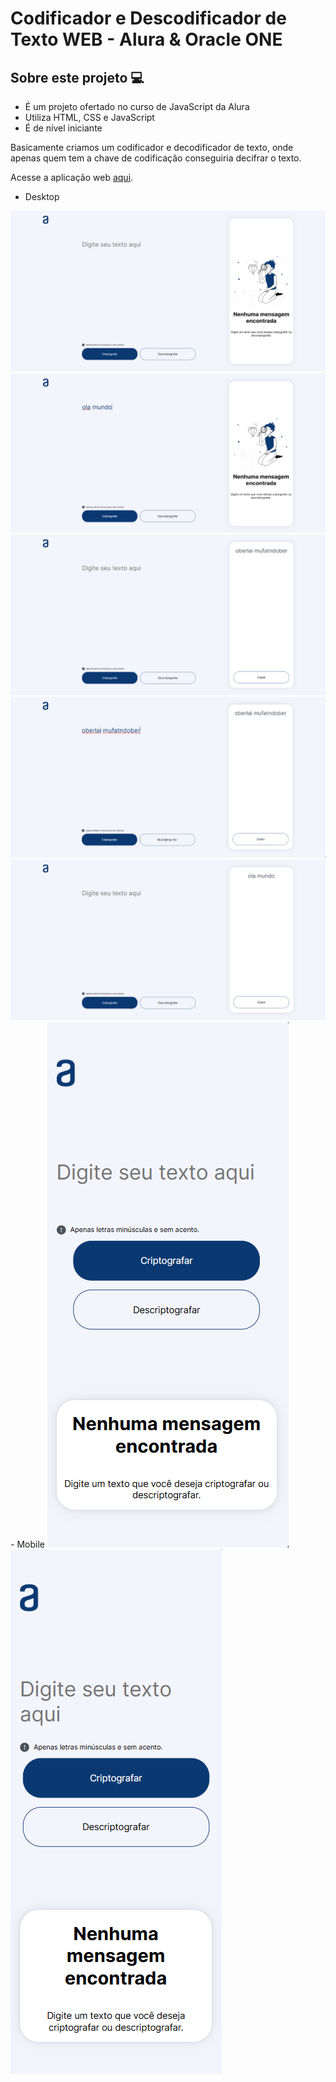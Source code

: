 ﻿# Codificador e Descodificador de Texto WEB - Alura & Oracle ONE

## Sobre este projeto 💻
- É um projeto ofertado no curso de JavaScript da Alura
- Utiliza HTML, CSS e JavaScript
- É de nível iniciante

Basicamente criamos um codificador e decodificador de texto, onde apenas quem tem a chave de codificação conseguiria decifrar o texto.

Acesse a aplicação web [aqui](https://jvlerner.github.io/text_decoder_one/).

- Desktop
<img src="/project_images/encode-alura-1.png">
<img src="/project_images/encode-alura-2.png">
<img src="/project_images/encode-alura-3.png">
<img src="/project_images/encode-alura-4.png">
<img src="/project_images/encode-alura-5.png">
- Mobile
<img src="/project_images/encode-alura-iphone14promax.png">
<img src="/project_images/encode-alura-smartphone-figma.png">
